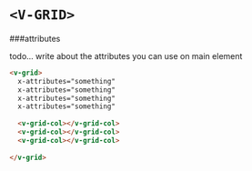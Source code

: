 # ```<V-GRID>``` 

###attributes


todo... write about the attributes you can use on main element



```html
<v-grid>
  x-attributes="something"
  x-attributes="something"
  x-attributes="something"
  x-attributes="something"
  
  <v-grid-col></v-grid-col>
  <v-grid-col></v-grid-col>
  <v-grid-col></v-grid-col>
  
</v-grid>
```